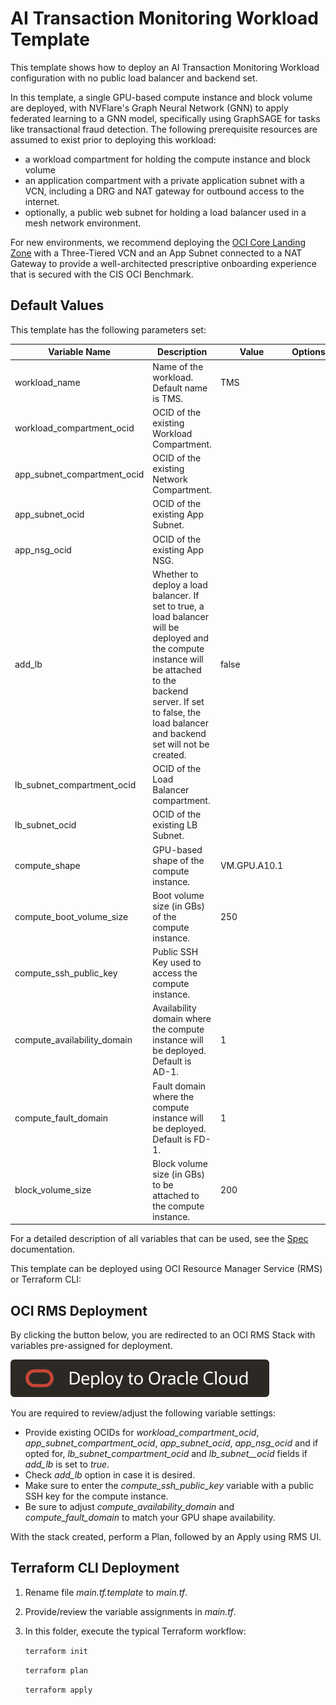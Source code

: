 # AI Transaction Monitoring Workload Template

This template shows how to deploy an AI Transaction Monitoring Workload configuration with no public load balancer and backend set. 

In this template, a single GPU-based compute instance and block volume are deployed, with NVFlare's Graph Neural Network (GNN) to apply federated learning to a GNN model, specifically using GraphSAGE for tasks like transactional fraud detection.
The following prerequisite resources are assumed to exist prior to deploying this workload:

- a workload compartment for holding the compute instance and block volume
- an application compartment with a private application subnet with a VCN, including a DRG and NAT gateway for outbound access to the internet.
- optionally, a public web subnet for holding a load balancer used in a mesh network environment.

For new environments, we recommend deploying the [OCI Core Landing Zone](https://github.com/oci-landing-zones/terraform-oci-core-landingzone) with a Three-Tiered VCN and an App Subnet connected to a NAT Gateway to provide a well-architected prescriptive onboarding experience that is secured with the CIS OCI Benchmark.

## Default Values

This template has the following parameters set:

| Variable Name | Description | Value | Options |
|---|---|---|---|
| workload\_name | Name of the workload. Default name is TMS. | TMS | |
| workload\_compartment\_ocid | OCID of the existing Workload Compartment. | | |
| app\_subnet\_compartment\_ocid | OCID of the existing Network Compartment. | | |
| app\_subnet\_ocid | OCID of the existing App Subnet. | | |
| app\_nsg\_ocid | OCID of the existing App NSG. | | |
| add\_lb | Whether to deploy a load balancer. If set to true, a load balancer will be deployed and the compute instance will be attached to the backend server. If set to false, the load balancer and backend set will not be created. | false | |
| lb\_subnet\_compartment\_ocid | OCID of the Load Balancer compartment. | | |
| lb\_subnet\_ocid | OCID of the existing LB Subnet. | | |
| compute\_shape | GPU-based shape of the compute instance. | VM.GPU.A10.1 | |
| compute\_boot\_volume\_size | Boot volume size (in GBs) of the compute instance. | 250 | |
| compute\_ssh\_public\_key | Public SSH Key used to access the compute instance. | | |
| compute\_availability\_domain | Availability domain where the compute instance will be deployed. Default is AD-1. | 1 | |
| compute\_fault\_domain | Fault domain where the compute instance will be deployed. Default is FD-1. | 1 | |
| block\_volume\_size | Block volume size (in GBs) to be attached to the compute instance. | 200 | |

For a detailed description of all variables that can be used, see the [Spec](../../SPEC.md) documentation.

This template can be deployed using OCI Resource Manager Service (RMS) or Terraform CLI:

## OCI RMS Deployment

By clicking the button below, you are redirected to an OCI RMS Stack with variables pre-assigned for deployment.

[![Deploy_To_OCI](../../images/DeployToOCI.svg)](https://cloud.oracle.com/resourcemanager/stacks/create?zipUrl=https://github.com/oci-landing-zones/terraform-oci-workloads-ai//ai-transaction-monitoring-workload/archive/refs/heads/main.zip&zipUrlVariables={"workload_name":"TMS","workload_compartment_ocid":"","app_subnet_compartment_ocid":"","app_subnet_ocid":"","app_nsg_ocid":"","add_lb":false,"lb_subnet_compartment_ocid":"","lb_subnet_ocid":"","compute_shape":"VM.GPU.A10.1","compute_boot_volume_size":"250","compute_ssh_public_key":"","compute_availability_domain":"1","compute_fault_domain":"1","block_volume_size":"200"})

You are required to review/adjust the following variable settings:

- Provide existing OCIDs for *workload\_compartment\_ocid*, *app\_subnet\_compartment\_ocid*, *app\_subnet\_ocid*, *app\_nsg\_ocid* and if opted for, *lb\_subnet\_compartment\_ocid* and *lb\_subnet\_\_ocid* fields if *add\_lb* is set to *true*.
- Check *add\_lb* option in case it is desired.
- Make sure to enter the *compute\_ssh\_public\_key* variable with a public SSH key for the compute instance.
- Be sure to adjust *compute\_availability\_domain* and *compute\_fault\_domain* to match your GPU shape availability.

With the stack created, perform a Plan, followed by an Apply using RMS UI.

## Terraform CLI Deployment

1. Rename file *main.tf.template* to *main.tf*.
2. Provide/review the variable assignments in *main.tf*.
3. In this folder, execute the typical Terraform workflow:

	``
	terraform init
	``
	
	``
	terraform plan
	``
	
	``
	terraform apply
	``






